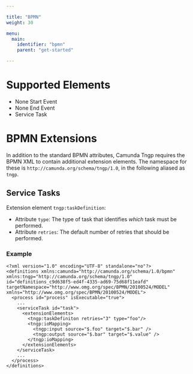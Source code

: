 ```yaml
---

title: "BPMN"
weight: 30

menu:
  main:
    identifier: "bpmn"
    parent: "get-started"

---
```



# Supported Elements

* None Start Event
* None End Event
* Service Task

# BPMN Extensions

In addition to the standard BPMN attributes, Camunda Tngp requires the BPMN XML to contain additional extension elements. The namespace for these is `http://camunda.org/schema/tngp/1.0`, in the following aliased as `tngp`.

## Service Tasks

Extension element `tngp:taskDefinition`:

* Attribute `type`: The type of task that identifies *which* task must be performed.
* Attribute `retries`: The default number of retries that should be performed.

### Example

```
<?xml version="1.0" encoding="UTF-8" standalone="no"?>
<definitions xmlns:camunda="http://camunda.org/schema/1.0/bpmn" xmlns:tngp="http://camunda.org/schema/tngp/1.0" id="definitions_c9d638f5-ed4f-4335-ad69-75d68f11eafd" targetNamespace="http://www.omg.org/spec/BPMN/20100524/MODEL" xmlns="http://www.omg.org/spec/BPMN/20100524/MODEL">
  <process id="process" isExecutable="true">
    ...
    <serviceTask id="task">
      <extensionElements>
        <tngp:taskDefiniton retries="3" type="foo"/>
        <tngp:ioMapping>
          <tngp:input source="$.foo" target="$.bar" />
          <tngp:output source="$.bar" target="$.value" />
        </tngp:ioMapping>
      </extensionElements>
    </serviceTask>
    ...
  </process>
</definitions>
```
